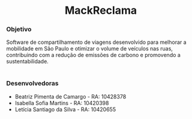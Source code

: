 <!-- ![Inserir um subtítulo](https://github.com/ShareTrack/projetoJava/assets/143849811/7f0d82d7-1758-49a4-ba77-eb00cb73e33d) -->
<h1 align="center"> MackReclama </h1>
<h3> Objetivo </h3>
<p> Software de compartilhamento de viagens desenvolvido para melhorar a mobilidade em São Paulo e otimizar o volume de veículos nas ruas, contribuindo com a redução de emissões de carbono e promovendo a sustentabilidade. 
  <br/>
  <br/>
<h3> Desenvolvedoras </h3>
<ul>
  <li>Beatriz Pimenta de Camargo - RA: 10428378</li>
  <li>Isabella Sofia Martins - RA: 10420398</li>
  <li>Letícia Santiago da Silva - RA: 10420655 </li>
</ul>


